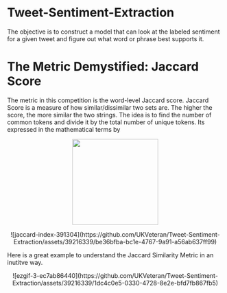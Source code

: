 # Tweet-Sentiment-Extraction

The objective is to construct a model that can look at the labeled sentiment for a given tweet and figure out what word or phrase best supports it.

# The Metric Demystified: Jaccard Score
The metric in this competition is the word-level Jaccard score. Jaccard Score is a measure of how similar/dissimilar two sets are. 
The higher the score, the more similar the two strings. The idea is to find the number of common tokens and divide it by the total number of unique tokens. 
Its expressed in the mathematical terms by

<p align="center">
   <img width="200" src="https://github.com/UKVeteran/Tweet-Sentiment-Extraction/assets/39216339/40a5a93c-a06e-4ab5-9a74-ecb8491de068" alt="">
</p>

<p align="center">
![jaccard-index-391304](https://github.com/UKVeteran/Tweet-Sentiment-Extraction/assets/39216339/be36bfba-bc1e-4767-9a91-a56ab637ff99)
</p>


Here is a great example to understand the Jaccard Similarity Metric in an inutitve way.

<p align="center">
![ezgif-3-ec7ab86440](https://github.com/UKVeteran/Tweet-Sentiment-Extraction/assets/39216339/1dc4c0e5-0330-4728-8e2e-bfd7fb867fb5)
</p>
